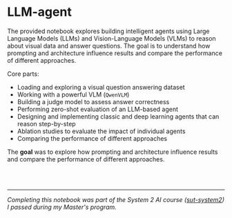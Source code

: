 # LLM-agent

The provided notebook explores building intelligent agents using Large Language Models (LLMs) and Vision-Language Models (VLMs) to reason about visual data and answer questions. The goal is to understand how prompting and architecture influence results and compare the performance of different approaches.

Core parts:
* Loading and exploring a visual question answering dataset
* Working with a powerful VLM (`QwenVLM`)
* Building a judge model to assess answer correctness
* Performing zero-shot evaluation of an LLM-based agent
* Designing and implementing classic and deep learning agents that can reason step-by-step
* Ablation studies to evaluate the impact of individual agents
* Comparing the performance of different approaches

  
The **goal** was to explore how prompting and architecture influence results and compare the performance of different approaches.

<br>
<br>

---

_Completing this notebook was part of the System 2 AI course ([sut-system2](https://sut-system2.github.io/)) I passed during my Master's program._
